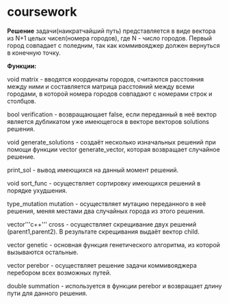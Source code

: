 # coursework

**Решение** задачи(наикратчайший путь) представляется в виде вектора из N+1 целых чисел(номера городов), где N - число городов. Первый город совпадает с поледним, так как коммивояджер должен вернуться в конечную точку.

**Функции:**

void matrix - вводятся координаты городов, считаются расстояния между ними и составляется матрица расстояний между всеми городами, в которой номера городов совпадают с номерами строк и столбцов.

bool verification - возвращающает false, если переданный в неё вектор является дубликатом уже имеющегося в векторе векторов solutions решения.

void generate_solutions - создаёт несколько изначальных решений при помощи функции vector<int> generate_vector, которая возвращает случайное решение.

print_sol - вывод имеющихся на данный момент решений.
  
void sort_func - осуществляет сортировку имеющихся решений в порядке ухудшения.

type_mutation mutation - осуществляет мутацию переданного в неё решения, меняя местами два случайных города из этого решения.

vector'''c++<int>''' cross - осуществляет скрещивание двух решений (parent1,parent2). В результате скрещивания выдаёт вектор child.

vector<int> genetic - основная функция генетического алгоритма, из которой вызываются остальные.
  
vector<int> perebor - осуществляет решение задачи коммивояджера перебором всех возможных путей.
  
double summation - используется в функции perebor и возвращает длину пути для данного решения.
